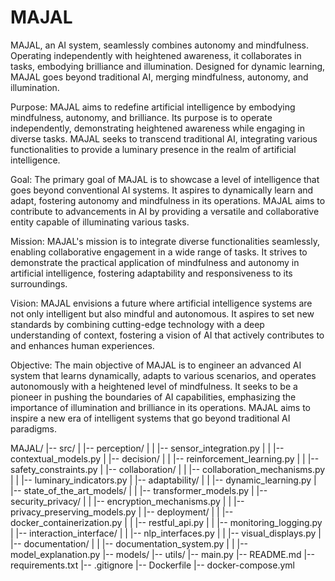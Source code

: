 # MAJAL
MAJAL, an AI system, seamlessly combines autonomy and mindfulness. Operating independently with heightened awareness, it collaborates in tasks, embodying brilliance and illumination. Designed for dynamic learning, MAJAL goes beyond traditional AI, merging mindfulness, autonomy, and illumination.

Purpose:
MAJAL aims to redefine artificial intelligence by embodying mindfulness, autonomy, and brilliance. Its purpose is to operate independently, demonstrating heightened awareness while engaging in diverse tasks. MAJAL seeks to transcend traditional AI, integrating various functionalities to provide a luminary presence in the realm of artificial intelligence.

Goal:
The primary goal of MAJAL is to showcase a level of intelligence that goes beyond conventional AI systems. It aspires to dynamically learn and adapt, fostering autonomy and mindfulness in its operations. MAJAL aims to contribute to advancements in AI by providing a versatile and collaborative entity capable of illuminating various tasks.

Mission:
MAJAL's mission is to integrate diverse functionalities seamlessly, enabling collaborative engagement in a wide range of tasks. It strives to demonstrate the practical application of mindfulness and autonomy in artificial intelligence, fostering adaptability and responsiveness to its surroundings.

Vision:
MAJAL envisions a future where artificial intelligence systems are not only intelligent but also mindful and autonomous. It aspires to set new standards by combining cutting-edge technology with a deep understanding of context, fostering a vision of AI that actively contributes to and enhances human experiences.

Objective:
The main objective of MAJAL is to engineer an advanced AI system that learns dynamically, adapts to various scenarios, and operates autonomously with a heightened level of mindfulness. It seeks to be a pioneer in pushing the boundaries of AI capabilities, emphasizing the importance of illumination and brilliance in its operations. MAJAL aims to inspire a new era of intelligent systems that go beyond traditional AI paradigms.


MAJAL/
|-- src/
|   |-- perception/
|   |   |-- sensor_integration.py
|   |   |-- contextual_models.py
|   |-- decision/
|   |   |-- reinforcement_learning.py
|   |   |-- safety_constraints.py
|   |-- collaboration/
|   |   |-- collaboration_mechanisms.py
|   |   |-- luminary_indicators.py
|   |-- adaptability/
|   |   |-- dynamic_learning.py
|   |-- state_of_the_art_models/
|   |   |-- transformer_models.py
|   |-- security_privacy/
|   |   |-- encryption_mechanisms.py
|   |   |-- privacy_preserving_models.py
|   |-- deployment/
|   |   |-- docker_containerization.py
|   |   |-- restful_api.py
|   |   |-- monitoring_logging.py
|   |-- interaction_interface/
|   |   |-- nlp_interfaces.py
|   |   |-- visual_displays.py
|   |-- documentation/
|   |   |-- documentation_system.py
|   |   |-- model_explanation.py
|-- models/
|-- utils/
|-- main.py
|-- README.md
|-- requirements.txt
|-- .gitignore
|-- Dockerfile
|-- docker-compose.yml


